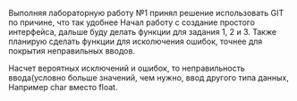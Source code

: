 Выполняя лабораторную работу №1 принял решение использовать GIT по причине, что так удобнее
Начал работу с создание простого интерфейса, дальше буду делать функции для задания 1, 2 и 3.
Также планирую сделать функции для исколючения ошибок, точнее для покрытия неправильных вводов.

Насчет вероятных исключений и ошибок, то неправильность ввода(условно больше значений, чем нужно, 
ввод другого типа данных, Например char вместо float. 
